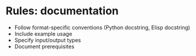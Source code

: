<!-- ---
!-- title: 2024-12-27 23:18:26
!-- author: Yusuke Watanabe
!-- date: /home/ywatanabe/.emacs.d/lisp/elmo/workspace/resources/prompt-templates/components/03_rules/documentaiton.md
!-- --- -->

# Rules: documentation
* Follow format-specific conventions (Python docstring, Elisp docstring)
* Include example usage
* Specify input/output types
* Document prerequisites